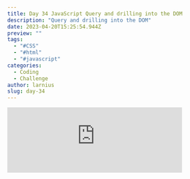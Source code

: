 ```yaml
---
title: Day 34 JavaScript Query and drilling into the DOM
description: "Query and drilling into the DOM"
date: 2023-04-20T15:25:54.944Z
preview: ""
tags:
  - "#CSS"
  - "#html"
  - "#javascript"
categories:
  - Coding
  - Challenge
author: larnius
slug: day-34
---
```

<iframe src="https://mastodontech.de/@larnius/110231996124205388/embed" class="mastodon-embed" style="max-width: 100%; border: 0" width="400" allowfullscreen="allowfullscreen"></iframe><script src="https://mastodontech.de/embed.js" async="async"></script>